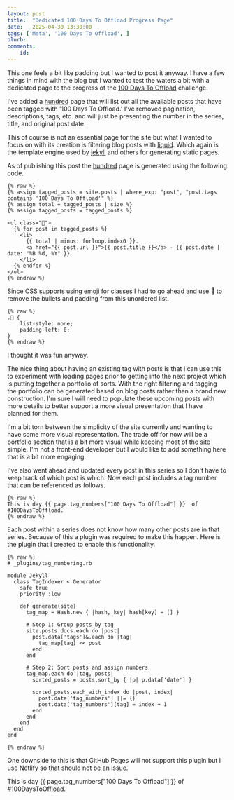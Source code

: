 ```yaml
---
layout: post
title:  "Dedicated 100 Days To Offload Progress Page"
date:   2025-04-30 13:30:00
tags: ['Meta', '100 Days To Offload', ]
blurb: 
comments:
    id: 
---
```

This one feels a bit like padding but I wanted to post it anyway. I have a few things in mind with the blog but I wanted to test the waters a bit with a dedicated page to the progress of the [100 Days To Offload] challenge.

I've added a [hundred] page that will list out all the available posts that have been tagged with '100 Days To Offload.' I've removed pagination, descriptions, tags, etc. and will just be presenting the number in the series, title, and original post date.

This of course is not an essential page for the site but what I wanted to focus on with its creation is filtering blog posts with [liquid]. Which again is the template engine used by [jekyll] and others for generating static pages.

As of publishing this post the [hundred] page is generated using the following code.

~~~
{% raw %}
{% assign tagged_posts = site.posts | where_exp: "post", "post.tags contains '100 Days To Offload'" %}
{% assign total = tagged_posts | size %}
{% assign tagged_posts = tagged_posts %}

<ul class="💯">
  {% for post in tagged_posts %}
    <li>
      {{ total | minus: forloop.index0 }}. 
      <a href="{{ post.url }}">{{ post.title }}</a> - {{ post.date | date: "%B %d, %Y" }}
    </li>
  {% endfor %}
</ul>
{% endraw %}
~~~

Since CSS supports using emoji for classes I had to go ahead and use 💯 to remove the bullets and padding from this unordered list.

~~~
{% raw %}
.💯 {
    list-style: none;
    padding-left: 0;
}
{% endraw %}
~~~

I thought it was fun anyway.

The nice thing about having an existing tag with posts is that I can use this to experiment with loading pages prior to getting into the next project which is putting together a portfolio of sorts. With the right filtering and tagging the portfolio can be generated based on blog posts rather than a brand new construction. I'm sure I will need to populate these upcoming posts with more details to better support a more visual presentation that I have planned for them.

I'm a bit torn between the simplicity of the site currently and wanting to have some more visual representation. The trade off for now will be a portfolio section that is a bit more visual while keeping most of the site simple. I'm not a front-end developer but I would like to add something here that is a bit more engaging.

I've also went ahead and updated every post in this series so I don't have to keep track of which post is which. Now each post includes a tag number that can be referenced as follows.

~~~
{% raw %}
This is day {{ page.tag_numbers["100 Days To Offload"] }}  of #100DaysToOffload.
{% endraw %}
~~~

Each post within a series does not know how many other posts are in that series. Because of this a plugin was required to make this happen. Here is the plugin that I created to enable this functionality.

~~~
{% raw %}
# _plugins/tag_numbering.rb

module Jekyll
  class TagIndexer < Generator
    safe true
    priority :low

    def generate(site)
      tag_map = Hash.new { |hash, key| hash[key] = [] }

      # Step 1: Group posts by tag
      site.posts.docs.each do |post|
        post.data['tags']&.each do |tag|
          tag_map[tag] << post
        end
      end

      # Step 2: Sort posts and assign numbers
      tag_map.each do |tag, posts|
        sorted_posts = posts.sort_by { |p| p.data['date'] }

        sorted_posts.each_with_index do |post, index|
          post.data['tag_numbers'] ||= {}
          post.data['tag_numbers'][tag] = index + 1
        end
      end
    end
  end
end

{% endraw %}
~~~

One downside to this is that GitHub Pages will not support this plugin but I use Netlify so that should not be an issue.

This is day {{ page.tag_numbers["100 Days To Offload"] }}  of #100DaysToOffload.

[100 Days To Offload]: https://100daystooffload.com/
[hundred]: /hundred
[jekyll]: https://jekyllrb.com/
[liquid]: https://github.com/Shopify/liquid/wiki